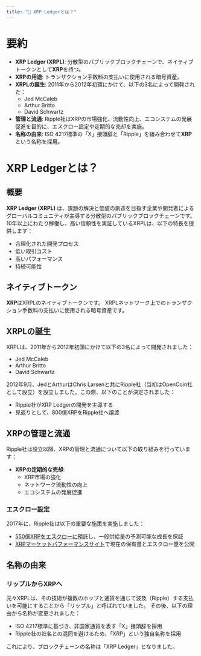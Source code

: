 ```yaml
---
title: "📘 XRP Ledgerとは？"
---
```


# 要約

- **XRP Ledger (XRPL)**: 分散型のパブリックブロックチェーンで、ネイティブトークンとして**XRP**を持つ。
- **XRPの用途**: トランザクション手数料の支払いに使用される暗号資産。
- **XRPLの誕生**: 2011年から2012年初頭にかけて、以下の3名によって開発された：
  - Jed McCaleb
  - Arthur Britto
  - David Schwartz
- **管理と流通**: Ripple社はXRPの市場強化、流動性向上、エコシステムの発展促進を目的に、エスクロー設定や定期的な売却を実施。
- **名称の由来**: ISO 4217標準の「X」接頭辞と「Ripple」を組み合わせて**XRP**という名称を採用。

# XRP Ledgerとは？

## 概要

**XRP Ledger (XRPL)** は、課題の解決と価値の創造を目指す企業や開発者によるグローバルコミュニティが主導する分散型のパブリックブロックチェーンです。
10年以上にわたり稼働し、高い信頼性を実証しているXRPLは、以下の特長を提供します：

- 合理化された開発プロセス
- 低い取引コスト
- 高いパフォーマンス
- 持続可能性

## ネイティブトークン

**XRP**はXRPLのネイティブトークンです。
XRPLネットワーク上でのトランザクション手数料の支払いに使用される暗号資産です。

## XRPLの誕生

XRPLは、2011年から2012年初頭にかけて以下の3名によって開発されました：

- Jed McCaleb
- Arthur Britto
- David Schwartz

2012年9月、JedとArthurはChris Larsenと共にRipple社（当初はOpenCoin社として設立）を設立しました。この際、以下のことが決定されました：

- Ripple社がXRP Ledgerの開発を主導する
- 見返りとして、800億XRPをRipple社へ譲渡

## XRPの管理と流通

Ripple社は設立以降、XRPの管理と流通について以下の取り組みを行っています：

- **XRPの定期的な売却**:
  - XRP市場の強化
  - ネットワーク流動性の向上
  - エコシステムの発展促進

### エスクロー設定

2017年に、Ripple社は以下の重要な施策を実施しました：

- [550億XRPをエスクローに預託](https://ripple.com/insights/ripple-escrows-55-billion-xrp-for-supply-predictability/)し、一般供給量の予測可能な成長を保証
- [XRPマーケットパフォーマンスサイト](https://ripple.com/xrp)で現在の保有量とエスクロー量を公開

## 名称の由来

### リップルからXRPへ

元々XRPLは、その技術が複数のホップと通貨を通じて波及（Ripple）する支払いを可能にすることから「リップル」と呼ばれていました。
その後、以下の理由から名称が変更されました：

- ISO 4217標準に基づき、非国家通貨を表す「X」接頭辞を採用
- Ripple社の社名との混同を避けるため、「XRP」という独自名称を採用

これにより、ブロックチェーンの名称は「XRP Ledger」となりました。
